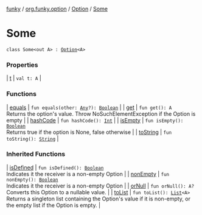 [funky](../../../index.md) / [org.funky.option](../../index.md) / [Option](../index.md) / [Some](.)

# Some

`class Some<out A> : `[`Option`](../index.md)`<A>`

### Properties

| [t](t.md) | `val t: A` |

### Functions

| [equals](equals.md) | `fun equals(other: `[`Any`](https://kotlinlang.org/api/latest/jvm/stdlib/kotlin/-any/index.html)`?): `[`Boolean`](https://kotlinlang.org/api/latest/jvm/stdlib/kotlin/-boolean/index.html) |
| [get](get.md) | `fun get(): A`<br>Returns the option's value. Throw NoSuchElementException if the Option is empty |
| [hashCode](hash-code.md) | `fun hashCode(): `[`Int`](https://kotlinlang.org/api/latest/jvm/stdlib/kotlin/-int/index.html) |
| [isEmpty](is-empty.md) | `fun isEmpty(): `[`Boolean`](https://kotlinlang.org/api/latest/jvm/stdlib/kotlin/-boolean/index.html)<br>Returns true if the option is None, false otherwise |
| [toString](to-string.md) | `fun toString(): `[`String`](https://kotlinlang.org/api/latest/jvm/stdlib/kotlin/-string/index.html) |

### Inherited Functions

| [isDefined](../is-defined.md) | `fun isDefined(): `[`Boolean`](https://kotlinlang.org/api/latest/jvm/stdlib/kotlin/-boolean/index.html)<br>Indicates it the receiver is a non-empty Option |
| [nonEmpty](../non-empty.md) | `fun nonEmpty(): `[`Boolean`](https://kotlinlang.org/api/latest/jvm/stdlib/kotlin/-boolean/index.html)<br>Indicates it the receiver is a non-empty Option |
| [orNull](../or-null.md) | `fun orNull(): A?`<br>Converts this Option to a nullable value. |
| [toList](../to-list.md) | `fun toList(): `[`List`](https://kotlinlang.org/api/latest/jvm/stdlib/kotlin.collections/-list/index.html)`<A>`<br>Returns a singleton list containing the Option's value if it is non-empty, or the empty list if the Option is empty. |


